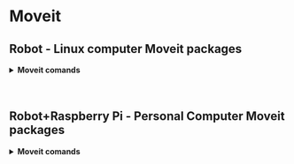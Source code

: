 # Moveit

## Robot - Linux computer Moveit packages


<details>
<summary><strong>Moveit comands</strong></summary>

  <details>
  <summary><strong>C++</strong></summary>
  Simulate it first:

  `roslaunch interbotix_xsarm_moveit_interface xsarm_moveit_interface.launch robot_model:=wx250s use_fake:=true dof:=6 use_cpp_interface:=true`

  Move real robot:

  `roslaunch interbotix_xsarm_moveit_interface xsarm_moveit_interface.launch robot_model:=wx250s dof:=6 use_cpp_interface:=true use_actual:=true`

  <br>

  Each button in the gui interface is a ros node that send message to actual node (move group API) [see it here in github: interbotix_ros_toolboxes/interbotics_common_toolbox/interbotics_moveit_interface/src → moveit_interface_obj.cpp]

  Buttons explenation:

  - Plan Pose

    Set end-effector cordinates&orientation → es:
    <p align="center">
    <img src="Images/movelit.png" alt="computer_setup" width="100">
    </p>

  - Plan Position:

    Reach what ever position regardless the orientation (orientation arbitary)

  - Plan Orientation:

    Reach what ever orientation regardless the position (position arbitary)

  - Execute:

    Execute movment

  - Reset:

    Go back to 0



  </details>

  <details>
  <summary>Python</summary>

`roslaunch interbotix_xsarm_moveit_interface xsarm_moveit_interface.launch robot_model:=wx250s use_fake:=true dof:=6 use_python_interface:=true`

Python script running! find it here: [github: interbotix_ros_toolboxes/interbotics_common_toolbox/interbotics_moveit_interface/scripts/moveit_python_interface]

1. press enter in the terminal → start tutorial
2. press enter to continue the demo



  </details>


</details>



<br>
<br>

## Robot+Raspberry Pi - Personal Computer Moveit packages

<details>
  <summary><strong>Moveit comands</strong></summary>

Still not working... comming soon


</details>

<br>

